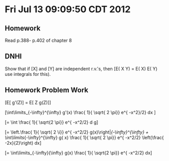 # Fri Jul 13 09:09:50 CDT 2012

## Homework 
Read p.388- p.402 of chapter 8


## DNHI
Show that if \[X\] and \[Y\] are independent r.v.'s,
then \[E( X Y) = E( X) E( Y) use integrals for this).

## Homework Problem Work

\[E[ g'(Z)] = E[ Z g(Z)]\]

\[\int\limits_{-\infty}^{\infty} g'(x) \frac{ 1}{ \sqrt{ 2 \pi}} e^{ -x^2}/2} dx \]

\[= \int \frac{ 1}{ \sqrt{2 \pi}} e^{ -x^2/2} d g\]

\[= \left.\frac{ 1}{ \sqrt{ 2 \i}} e^{ -x^2/2} g(x)\right|_{-\infty}^{\infty} + \int\limits_{-\infty}^{\infty} g( x) \frac{ 1}{ \sqrt{ 2 \pi}} e^{ -x^2/2} \left(\frac{ -2x}{2}\right) dx\]

\[= \int\limits_{-\infty}{\infty} g(x) \frac{ 1}{ \sqrt{2 \pi}} e^{ -x^2/2} dx\]